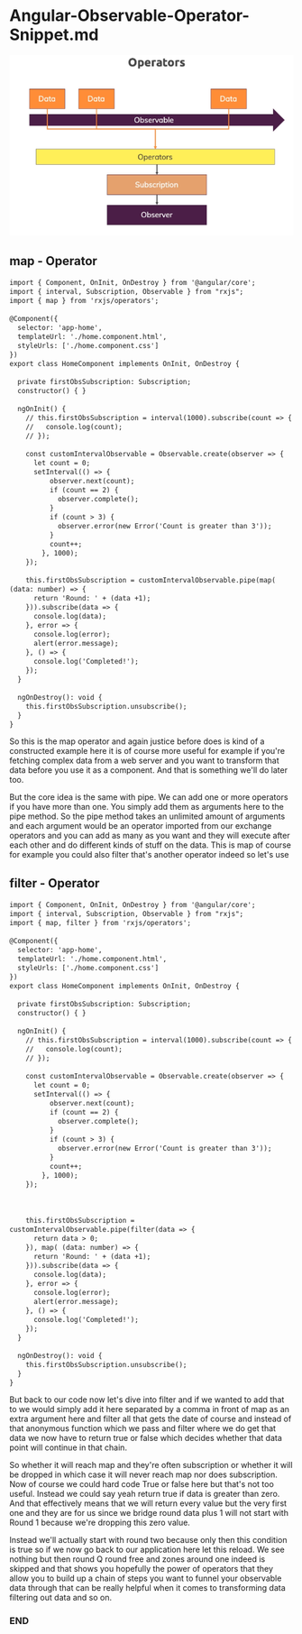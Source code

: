 # Angular-Observable-Operator-Snippet.md

![alt text](./images/Angular_Observable_Operators.png)

## map - Operator

```
import { Component, OnInit, OnDestroy } from '@angular/core';
import { interval, Subscription, Observable } from "rxjs";
import { map } from 'rxjs/operators';

@Component({
  selector: 'app-home',
  templateUrl: './home.component.html',
  styleUrls: ['./home.component.css']
})
export class HomeComponent implements OnInit, OnDestroy {

  private firstObsSubscription: Subscription;
  constructor() { }

  ngOnInit() {
    // this.firstObsSubscription = interval(1000).subscribe(count => {
    //   console.log(count);
    // });

    const customIntervalObservable = Observable.create(observer => {
      let count = 0;
      setInterval(() => {
          observer.next(count);
          if (count == 2) {
            observer.complete();
          }
          if (count > 3) {
            observer.error(new Error('Count is greater than 3'));
          }
          count++;
        }, 1000);
    });

    this.firstObsSubscription = customIntervalObservable.pipe(map( (data: number) => {
      return 'Round: ' + (data +1);
    })).subscribe(data => {
      console.log(data);
    }, error => {
      console.log(error);
      alert(error.message);
    }, () => {
      console.log('Completed!');
    });
  }

  ngOnDestroy(): void {
    this.firstObsSubscription.unsubscribe();
  }
}
```
So this is the map operator and again justice before does is kind of a constructed example here it is of course more useful for example if you're fetching complex data from a web server and you want to transform that data before you use it as a component.
And that is something we'll do later too.

But the core idea is the same with pipe. We can add one or more operators if you have more than one. You simply add them as arguments here to the pipe method. So the pipe method takes an unlimited amount of arguments and each argument would be an operator imported from our exchange operators and you can add as many as you want and they will execute after each other and do different kinds of stuff on the data. This is map of course for example you could also filter that's another operator indeed so let's use

## filter - Operator

```
import { Component, OnInit, OnDestroy } from '@angular/core';
import { interval, Subscription, Observable } from "rxjs";
import { map, filter } from 'rxjs/operators';

@Component({
  selector: 'app-home',
  templateUrl: './home.component.html',
  styleUrls: ['./home.component.css']
})
export class HomeComponent implements OnInit, OnDestroy {

  private firstObsSubscription: Subscription;
  constructor() { }

  ngOnInit() {
    // this.firstObsSubscription = interval(1000).subscribe(count => {
    //   console.log(count);
    // });

    const customIntervalObservable = Observable.create(observer => {
      let count = 0;
      setInterval(() => {
          observer.next(count);
          if (count == 2) {
            observer.complete();
          }
          if (count > 3) {
            observer.error(new Error('Count is greater than 3'));
          }
          count++;
        }, 1000);
    });

    

    this.firstObsSubscription = customIntervalObservable.pipe(filter(data => {
      return data > 0;
    }), map( (data: number) => {
      return 'Round: ' + (data +1);
    })).subscribe(data => {
      console.log(data);
    }, error => {
      console.log(error);
      alert(error.message);
    }, () => {
      console.log('Completed!');
    });
  }

  ngOnDestroy(): void {
    this.firstObsSubscription.unsubscribe();
  }
}
```
But back to our code now let's dive into filter and if we wanted to add that to we would simply add it here separated by a comma in front of map as an extra argument here and filter all that gets the date of course and instead of that anonymous function which we pass and filter where we do get that data we now have to return true or false which decides whether that data point will continue in that chain.

So whether it will reach map and they're often subscription or whether it will be dropped in which case it will never reach map nor does subscription. Now of course we could hard code True or false here but that's not too useful. Instead we could say yeah return true if data is greater than zero. And that effectively means that we will return every value but the very first one and they are for us  since we bridge round data plus 1 will not start with Round 1 because we're dropping this zero value.

Instead we'll actually start with round two because only then this condition is true so if we now go back to our application here let this reload. We see nothing but then round Q round free and zones around one indeed is skipped and that shows you hopefully the power of operators that they allow you to build up a chain of steps you want to funnel your observable data through that can be really helpful when it comes to transforming data filtering  out data and so on.
### END 
